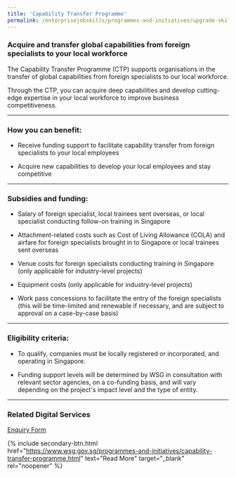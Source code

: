```yaml
---
title: 'Capability Transfer Programme'
permalink: /enterprisejobskills/programmes-and-initiatives/upgrade-skills/capability-transfer-programme/
---
```


### Acquire and transfer global capabilities from foreign specialists to your local workforce

The Capability Transfer Programme (CTP) supports organisations in the transfer of global capabilities from foreign specialists to our local workforce.

Through the CTP, you can acquire deep capabilities and develop cutting-edge expertise in your local workforce to improve business competitiveness.

---

### How you can benefit:

- Receive funding support to facilitate capability transfer from foreign specialists to your local employees

- Acquire new capabilities to develop your local employees and stay competitive

---

### Subsidies and funding:

- Salary of foreign specialist, local trainees sent overseas, or local specialist conducting follow-on training in Singapore

- Attachment-related costs such as Cost of Living Allowance (COLA) and airfare for foreign specialists brought in to Singapore or local trainees sent overseas

- Venue costs for foreign specialists conducting training in Singapore (only applicable for industry-level projects)

- Equipment costs (only applicable for industry-level projects)

- Work pass concessions to facilitate the entry of the foreign specialists (this will be time-limited and renewable if necessary, and are subject to approval on a case-by-case basis)

---

### Eligibility criteria:

- To qualify, companies must be locally registered or incorporated, and operating in Singapore.

- Funding support levels will be determined by WSG in consultation with relevant sector agencies, on a co-funding basis, and will vary depending on the project's impact level and the type of entity.

---

### Related Digital Services

<a href="https://form.gov.sg/#!/5e128f348967b800114ce47c" target="_blank" rel="noopener">Enquiry Form</a>

{% include secondary-btn.html href="https://www.wsg.gov.sg/programmes-and-initiatives/capability-transfer-programme.html" text="Read More" target="_blank" rel="noopener" %}

<script src="/jquery/jquery.min.js"></script>
<script src="/jquery/resize-tables.js"></script>
